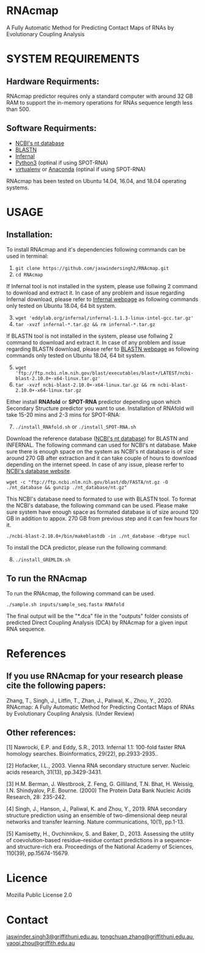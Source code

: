 # RNAcmap
A Fully Automatic Method for Predicting Contact Maps of RNAs by Evolutionary Coupling Analysis

SYSTEM REQUIREMENTS
====
Hardware Requirments:
----
RNAcmap predictor requires only a standard computer with around 32 GB RAM to support the in-memory operations for RNAs sequence length less than 500.

Software Requirments:
----
* [NCBI's nt database](ftp://ftp.ncbi.nlm.nih.gov/blast/db/)
* [BLASTN](https://blast.ncbi.nlm.nih.gov/Blast.cgi?PAGE_TYPE=BlastDocs&DOC_TYPE=Download)
* [Infernal](http://eddylab.org/infernal/)
* [Python3](https://docs.python-guide.org/starting/install3/linux/) (optinal if using SPOT-RNA)
* [virtualenv](https://virtualenv.pypa.io/en/latest/installation/) or [Anaconda](https://anaconda.org/anaconda/virtualenv) (optinal if using SPOT-RNA)


RNAcmap has been tested on Ubuntu 14.04, 16.04, and 18.04 operating systems.

USAGE
====

Installation:
----

To install RNAcmap and it's dependencies following commands can be used in terminal:

1. `git clone https://github.com/jaswindersingh2/RNAcmap.git`
2. `cd RNAcmap`

If Infernal tool is not installed in the system, please use follwing 2 command to download and extract it. In case of any problem and issue regarding Infernal download, please refer to [Infernal webpage](http://eddylab.org/infernal/) as following commands only tested on Ubuntu 18.04, 64 bit system.

3. `wget 'eddylab.org/infernal/infernal-1.1.3-linux-intel-gcc.tar.gz'`
4. `tar -xvzf infernal-*.tar.gz && rm infernal-*.tar.gz`

If BLASTN tool is not installed in the system, please use follwing 2 command to download and extract it. In case of any problem and issue regarding BLASTN download, please refer to [BLASTN webpage](https://blast.ncbi.nlm.nih.gov/Blast.cgi?PAGE_TYPE=BlastDocs&DOC_TYPE=Download) as following commands only tested on Ubuntu 18.04, 64 bit system.

5. `wget 'ftp://ftp.ncbi.nlm.nih.gov/blast/executables/blast+/LATEST/ncbi-blast-2.10.0+-x64-linux.tar.gz'`
6. `tar -xvzf ncbi-blast-2.10.0+-x64-linux.tar.gz && rm ncbi-blast-2.10.0+-x64-linux.tar.gz`

Either install **RNAfold** or **SPOT-RNA** predictor depending upon which Secondary Structure predictor you want to use. Installation of RNAfold will take 15-20 mins and 2-3 mins for SPOT-RNA:<br />

7. `./install_RNAfold.sh` or `./install_SPOT-RNA.sh`

Download the reference database ([NCBI's nt database](ftp://ftp.ncbi.nlm.nih.gov/blast/db/)) for BLASTN and INFERNAL. The following command can used for NCBI's nt database. Make sure there is enough space on the system as NCBI's nt database is of size around 270 GB after extraction and it can take couple of hours to download depending on the internet speed. In case of any issue, please rerfer to [NCBI's database website](https://blast.ncbi.nlm.nih.gov/Blast.cgi?PAGE_TYPE=BlastDocs&DOC_TYPE=Download).

```
wget -c "ftp://ftp.ncbi.nlm.nih.gov/blast/db/FASTA/nt.gz -O ./nt_database && gunzip ./nt_database/nt.gz"
```

This NCBI's database need to formated to use with BLASTN tool. To format the NCBI's database, the following command can be used. Please make sure system have enough space as formated database is of size around 120 GB in addition to appox. 270 GB from previous step and it can few hours for it.
```
./ncbi-blast-2.10.0+/bin/makeblastdb -in ./nt_database -dbtype nucl
```

To install the DCA predictor, please run the following command:<br />

8. `./install_GREMLIN.sh`

To run the RNAcmap
-----
To run the RNAcmap, the following command can be used.
```
./sample.sh inputs/sample_seq.fasta RNAfold
```
The final output will be the "*.dca" file in the "outputs" folder consists of predicted Direct Coupling Analysis (DCA) by RNAcmap for a given input RNA sequence.

References
====
If you use RNAcmap for your research please cite the following papers:
----
Zhang, T., Singh, J., Litfin, T., Zhan, J., Paliwal, K., Zhou, Y., 2020. RNAcmap: A Fully Automatic Method for Predicting Contact Maps of RNAs by Evolutionary Coupling Analysis. (Under Review)

Other references:
----
[1] Nawrocki, E.P. and Eddy, S.R., 2013. Infernal 1.1: 100-fold faster RNA homology searches. Bioinformatics, 29(22), pp.2933-2935..

[2] Hofacker, I.L., 2003. Vienna RNA secondary structure server. Nucleic acids research, 31(13), pp.3429-3431. 

[3] H.M. Berman, J. Westbrook, Z. Feng, G. Gilliland, T.N. Bhat, H. Weissig, I.N. Shindyalov, P.E. Bourne. (2000) The Protein Data Bank Nucleic Acids Research, 28: 235-242.

[4] Singh, J., Hanson, J., Paliwal, K. and Zhou, Y., 2019. RNA secondary structure prediction using an ensemble of two-dimensional deep neural networks and transfer learning. Nature communications, 10(1), pp.1-13.

[5] Kamisetty, H., Ovchinnikov, S. and Baker, D., 2013. Assessing the utility of coevolution-based residue–residue contact predictions in a sequence-and structure-rich era. Proceedings of the National Academy of Sciences, 110(39), pp.15674-15679.

Licence
====
Mozilla Public License 2.0


Contact
====
jaswinder.singh3@griffithuni.edu.au, tongchuan.zhang@griffithuni.edu.au, yaoqi.zhou@griffith.edu.au

